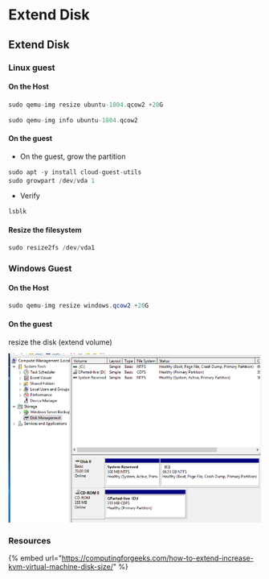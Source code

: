 # Extend Disk

## Extend Disk

### Linux guest 

#### On the Host

```csharp
sudo qemu-img resize ubuntu-1804.qcow2 +20G
```

```csharp
sudo qemu-img info ubuntu-1804.qcow2
```

#### On the guest

* On the guest, grow the partition

```csharp
sudo apt -y install cloud-guest-utils
sudo growpart /dev/vda 1
```

* Verify 

```csharp
lsblk
```

#### Resize the filesystem

```csharp
sudo resize2fs /dev/vda1
```

### Windows Guest

#### On the Host

```csharp
sudo qemu-img resize windows.qcow2 +20G
```

#### On the guest

resize the disk \(extend volume\)

![](../../../.gitbook/assets/abafb32ac7914f49ad5a699250bdd934.png)



### Resources

{% embed url="https://computingforgeeks.com/how-to-extend-increase-kvm-virtual-machine-disk-size/" %}

